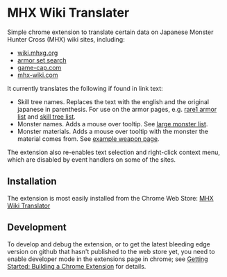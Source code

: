 # MHX Wiki Translater

Simple chrome extension to translate certain data on Japanese Monster Hunter
Cross (MHX) wiki sites, including:

* [wiki.mhxg.org](http://wiki.mhxg.org/)
* [armor set search](http://mhx.wiki-db.com/sim/)
* [game-cap.com](http://game-cap.com/)
* [mhx-wiki.com](http://mhx-wiki.com/)

It currently translates the following if found in link text:

* Skill tree names. Replaces the text with the english and the original
japanese in parenthesis. For use on the armor pages, e.g.
[rare1 armor list](http://wiki.mhxg.org/data/2301.html) and
[skill tree list](http://wiki.mhxg.org/data/2200.html).
* Monster names. Adds a mouse over tooltip.
See [large monster list](http://wiki.mhxg.org/data/2501.html).
* Monster materials. Adds a mouse over tooltip with the monster the material
comes from.
See [example weapon page](http://wiki.mhxg.org/ida/226876.html).

The extension also re-enables text selection and right-click context menu,
which are disabled by event handlers on some of the sites.

## Installation

The extension is most easily installed from the Chrome Web Store:
[MHX Wiki Translator](https://chrome.google.com/webstore/detail/mhx-wiki-translator/iejikfjbfhkfmfkcmfbfaicclhlnalck)

## Development

To develop and debug the extension, or to get the latest bleeding edge version
on github that hasn't published to the web store yet, you need to enable
developer mode in the extensions page in chrome; see
[Getting Started: Building a Chrome Extension](https://developer.chrome.com/extensions/getstarted#unpacked)
for details.
